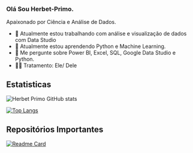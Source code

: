 ### Olá Sou Herbet-Primo.

Apaixonado por Ciência e Análise de Dados.

- 🔭 Atualmente estou trabalhando com análise e visualização de dados com Data Studio
- 🌱 Atualmente estou aprendendo Python e Machine Learning.
- 💬 Me pergunte sobre Power BI, Excel, SQL, Google Data Studio e Python.
- 🧑‍💻 Tratamento: Ele/ Dele

## Estatisticas
![Herbet Primo GitHub stats](https://github-readme-stats.vercel.app/api?username=herbetprimo&show_icons=true&theme=nord)

[![Top Langs](https://github-readme-stats.vercel.app/api/top-langs/?username=herbetprimo&theme=nord)](https://github.com/herbetprimo/github-readme-stats)

## Repositórios Importantes
[![Readme Card](https://github-readme-stats.vercel.app/api/pin/?username=herbetprimo&repo=github-readme-stats&theme=nord)](https://github.com/herbetprimo/github-readme-stats)

